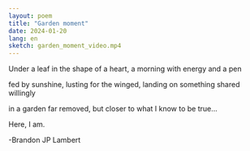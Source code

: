 ```yaml
---
layout: poem
title: "Garden moment"
date: 2024-01-20
lang: en
sketch: garden_moment_video.mp4
---
```


Under a leaf in the shape of a heart,
a morning with energy and a pen

fed by sunshine, lusting for 
the winged, landing
on something shared willingly

in a garden far removed, but closer
to what I know to be true...

Here, I am.

 -Brandon JP Lambert